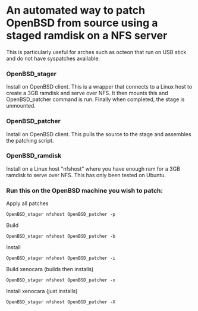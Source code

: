 # An automated way to patch OpenBSD from source using a staged ramdisk on a NFS server
This is particularly useful for arches such as octeon that run on USB stick and do not have syspatches available.
### OpenBSD_stager
Install on OpenBSD client. This is a wrapper that connects to a Linux host to create a 3GB ramdisk and serve over NFS. It then mounts this and OpenBSD_patcher command is run. Finally when completed, the stage is unmounted.
### OpenBSD_patcher
Install on OpenBSD client. This pulls the source to the stage and assembles the patching script.
### OpenBSD_ramdisk
Install on a Linux host "nfshost" where you have enough ram for a 3GB ramdisk to serve over NFS. This has only been tested on Ubuntu.
### Run this on the OpenBSD machine you wish to patch:

Apply all patches
```
OpenBSD_stager nfshost OpenBSD_patcher -p
```
Build
```
OpenBSD_stager nfshost OpenBSD_patcher -b
```
Install
```
OpenBSD_stager nfshost OpenBSD_patcher -i
```
Build xenocara (builds then installs)
```
OpenBSD_stager nfshost OpenBSD_patcher -x
```
Install xenocara (just installs)
```
OpenBSD_stager nfshost OpenBSD_patcher -X
